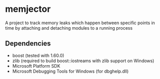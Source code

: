 # memjector
A project to track memory leaks which happen between specific points in time by attaching and detaching modules to a running process

## Dependencies
- boost (tested with 1.60.0)
- zlib (required to build boost::iostreams with zlib support on Windows)
- Microsoft Platform SDK
- Microsoft Debugging Tools for Windows (for dbghelp.dll)
